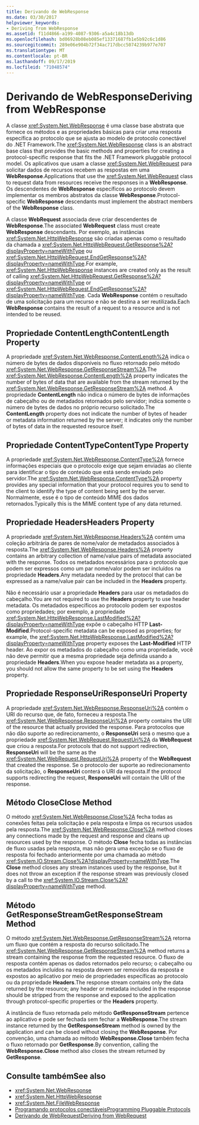 ```yaml
---
title: Derivando de WebResponse
ms.date: 03/30/2017
helpviewer_keywords:
- Deriving from WebResponse
ms.assetid: f11d4866-a199-4087-9306-a5a4c18b13db
ms.openlocfilehash: bd06928b08eb085ef13371687fb1e5b92c6c1d86
ms.sourcegitcommit: 289e06e904b72f34ac717dbcc5074239b977e707
ms.translationtype: MT
ms.contentlocale: pt-BR
ms.lasthandoff: 09/17/2019
ms.locfileid: "71048574"
---
```

# <a name="deriving-from-webresponse"></a><span data-ttu-id="3c0a1-102">Derivando de WebResponse</span><span class="sxs-lookup"><span data-stu-id="3c0a1-102">Deriving from WebResponse</span></span>
<span data-ttu-id="3c0a1-103">A classe <xref:System.Net.WebResponse> é uma classe base abstrata que fornece os métodos e as propriedades básicas para criar uma resposta específica ao protocolo que se ajusta ao modelo de protocolo conectável do .NET Framework.</span><span class="sxs-lookup"><span data-stu-id="3c0a1-103">The <xref:System.Net.WebResponse> class is an abstract base class that provides the basic methods and properties for creating a protocol-specific response that fits the .NET Framework pluggable protocol model.</span></span> <span data-ttu-id="3c0a1-104">Os aplicativos que usam a classe <xref:System.Net.WebRequest> para solicitar dados de recursos recebem as respostas em uma **WebResponse**.</span><span class="sxs-lookup"><span data-stu-id="3c0a1-104">Applications that use the <xref:System.Net.WebRequest> class to request data from resources receive the responses in a **WebResponse**.</span></span> <span data-ttu-id="3c0a1-105">Os descendentes de **WebResponse** específicos ao protocolo devem implementar os membros abstratos da classe **WebResponse**.</span><span class="sxs-lookup"><span data-stu-id="3c0a1-105">Protocol-specific **WebResponse** descendants must implement the abstract members of the **WebResponse** class.</span></span>  
  
 <span data-ttu-id="3c0a1-106">A classe **WebRequest** associada deve criar descendentes de **WebResponse**.</span><span class="sxs-lookup"><span data-stu-id="3c0a1-106">The associated **WebRequest** class must create **WebResponse** descendants.</span></span> <span data-ttu-id="3c0a1-107">Por exemplo, as instâncias <xref:System.Net.HttpWebResponse> são criadas apenas como o resultado da chamada a <xref:System.Net.HttpWebRequest.GetResponse%2A?displayProperty=nameWithType> ou <xref:System.Net.HttpWebRequest.EndGetResponse%2A?displayProperty=nameWithType>.</span><span class="sxs-lookup"><span data-stu-id="3c0a1-107">For example, <xref:System.Net.HttpWebResponse> instances are created only as the result of calling <xref:System.Net.HttpWebRequest.GetResponse%2A?displayProperty=nameWithType> or <xref:System.Net.HttpWebRequest.EndGetResponse%2A?displayProperty=nameWithType>.</span></span> <span data-ttu-id="3c0a1-108">Cada **WebResponse** contém o resultado de uma solicitação para um recurso e não se destina a ser reutilizada.</span><span class="sxs-lookup"><span data-stu-id="3c0a1-108">Each **WebResponse** contains the result of a request to a resource and is not intended to be reused.</span></span>  
  
## <a name="contentlength-property"></a><span data-ttu-id="3c0a1-109">Propriedade ContentLength</span><span class="sxs-lookup"><span data-stu-id="3c0a1-109">ContentLength Property</span></span>  
 <span data-ttu-id="3c0a1-110">A propriedade <xref:System.Net.WebResponse.ContentLength%2A> indica o número de bytes de dados disponíveis no fluxo retornado pelo método <xref:System.Net.WebResponse.GetResponseStream%2A>.</span><span class="sxs-lookup"><span data-stu-id="3c0a1-110">The <xref:System.Net.WebResponse.ContentLength%2A> property indicates the number of bytes of data that are available from the stream returned by the <xref:System.Net.WebResponse.GetResponseStream%2A> method.</span></span> <span data-ttu-id="3c0a1-111">A propriedade **ContentLength** não indica o número de bytes de informações de cabeçalho ou de metadados retornados pelo servidor; indica somente o número de bytes de dados no próprio recurso solicitado.</span><span class="sxs-lookup"><span data-stu-id="3c0a1-111">The **ContentLength** property does not indicate the number of bytes of header or metadata information returned by the server; it indicates only the number of bytes of data in the requested resource itself.</span></span>  
  
## <a name="contenttype-property"></a><span data-ttu-id="3c0a1-112">Propriedade ContentType</span><span class="sxs-lookup"><span data-stu-id="3c0a1-112">ContentType Property</span></span>  
 <span data-ttu-id="3c0a1-113">A propriedade <xref:System.Net.WebResponse.ContentType%2A> fornece informações especiais que o protocolo exige que sejam enviadas ao cliente para identificar o tipo de conteúdo que está sendo enviado pelo servidor.</span><span class="sxs-lookup"><span data-stu-id="3c0a1-113">The <xref:System.Net.WebResponse.ContentType%2A> property provides any special information that your protocol requires you to send to the client to identify the type of content being sent by the server.</span></span> <span data-ttu-id="3c0a1-114">Normalmente, esse é o tipo de conteúdo MIME dos dados retornados.</span><span class="sxs-lookup"><span data-stu-id="3c0a1-114">Typically this is the MIME content type of any data returned.</span></span>  
  
## <a name="headers-property"></a><span data-ttu-id="3c0a1-115">Propriedade Headers</span><span class="sxs-lookup"><span data-stu-id="3c0a1-115">Headers Property</span></span>  
 <span data-ttu-id="3c0a1-116">A propriedade <xref:System.Net.WebResponse.Headers%2A> contém uma coleção arbitrária de pares de nome/valor de metadados associados à resposta.</span><span class="sxs-lookup"><span data-stu-id="3c0a1-116">The <xref:System.Net.WebResponse.Headers%2A> property contains an arbitrary collection of name/value pairs of metadata associated with the response.</span></span> <span data-ttu-id="3c0a1-117">Todos os metadados necessários para o protocolo que podem ser expressos como um par nome/valor podem ser incluídos na propriedade **Headers**.</span><span class="sxs-lookup"><span data-stu-id="3c0a1-117">Any metadata needed by the protocol that can be expressed as a name/value pair can be included in the **Headers** property.</span></span>  
  
 <span data-ttu-id="3c0a1-118">Não é necessário usar a propriedade **Headers** para usar os metadados do cabeçalho.</span><span class="sxs-lookup"><span data-stu-id="3c0a1-118">You are not required to use the **Headers** property to use header metadata.</span></span> <span data-ttu-id="3c0a1-119">Os metadados específicos ao protocolo podem ser expostos como propriedades; por exemplo, a propriedade <xref:System.Net.HttpWebResponse.LastModified%2A?displayProperty=nameWithType> expõe o cabeçalho HTTP **Last-Modified**.</span><span class="sxs-lookup"><span data-stu-id="3c0a1-119">Protocol-specific metadata can be exposed as properties; for example, the <xref:System.Net.HttpWebResponse.LastModified%2A?displayProperty=nameWithType> property exposes the **Last-Modified** HTTP header.</span></span> <span data-ttu-id="3c0a1-120">Ao expor os metadados do cabeçalho como uma propriedade, você não deve permitir que a mesma propriedade seja definida usando a propriedade **Headers**.</span><span class="sxs-lookup"><span data-stu-id="3c0a1-120">When you expose header metadata as a property, you should not allow the same property to be set using the **Headers** property.</span></span>  
  
## <a name="responseuri-property"></a><span data-ttu-id="3c0a1-121">Propriedade ResponseUri</span><span class="sxs-lookup"><span data-stu-id="3c0a1-121">ResponseUri Property</span></span>  
 <span data-ttu-id="3c0a1-122">A propriedade <xref:System.Net.WebResponse.ResponseUri%2A> contém o URI do recurso que, de fato, forneceu a resposta.</span><span class="sxs-lookup"><span data-stu-id="3c0a1-122">The <xref:System.Net.WebResponse.ResponseUri%2A> property contains the URI of the resource that actually provided the response.</span></span> <span data-ttu-id="3c0a1-123">Para protocolos que não dão suporte ao redirecionamento, o **ResponseUri** será o mesmo que a propriedade <xref:System.Net.WebRequest.RequestUri%2A> da **WebRequest** que criou a resposta.</span><span class="sxs-lookup"><span data-stu-id="3c0a1-123">For protocols that do not support redirection, **ResponseUri** will be the same as the <xref:System.Net.WebRequest.RequestUri%2A> property of the **WebRequest** that created the response.</span></span> <span data-ttu-id="3c0a1-124">Se o protocolo der suporte ao redirecionamento da solicitação, o **ResponseUri** conterá o URI da resposta.</span><span class="sxs-lookup"><span data-stu-id="3c0a1-124">If the protocol supports redirecting the request, **ResponseUri** will contain the URI of the response.</span></span>  
  
## <a name="close-method"></a><span data-ttu-id="3c0a1-125">Método Close</span><span class="sxs-lookup"><span data-stu-id="3c0a1-125">Close Method</span></span>  
 <span data-ttu-id="3c0a1-126">O método <xref:System.Net.WebResponse.Close%2A> fecha todas as conexões feitas pela solicitação e pela resposta e limpa os recursos usados pela resposta.</span><span class="sxs-lookup"><span data-stu-id="3c0a1-126">The <xref:System.Net.WebResponse.Close%2A> method closes any connections made by the request and response and cleans up resources used by the response.</span></span> <span data-ttu-id="3c0a1-127">O método **Close** fecha todas as instâncias de fluxo usadas pela resposta, mas não gera uma exceção se o fluxo de resposta foi fechado anteriormente por uma chamada ao método <xref:System.IO.Stream.Close%2A?displayProperty=nameWithType>.</span><span class="sxs-lookup"><span data-stu-id="3c0a1-127">The **Close** method closes any stream instances used by the response, but it does not throw an exception if the response stream was previously closed by a call to the <xref:System.IO.Stream.Close%2A?displayProperty=nameWithType> method.</span></span>  
  
## <a name="getresponsestream-method"></a><span data-ttu-id="3c0a1-128">Método GetResponseStream</span><span class="sxs-lookup"><span data-stu-id="3c0a1-128">GetResponseStream Method</span></span>  
 <span data-ttu-id="3c0a1-129">O método <xref:System.Net.WebResponse.GetResponseStream%2A> retorna um fluxo que contém a resposta do recurso solicitado.</span><span class="sxs-lookup"><span data-stu-id="3c0a1-129">The <xref:System.Net.WebResponse.GetResponseStream%2A> method returns a stream containing the response from the requested resource.</span></span> <span data-ttu-id="3c0a1-130">O fluxo de resposta contém apenas os dados retornados pelo recurso; o cabeçalho ou os metadados incluídos na resposta devem ser removidos da resposta e expostos ao aplicativo por meio de propriedades específicas ao protocolo ou da propriedade **Headers**.</span><span class="sxs-lookup"><span data-stu-id="3c0a1-130">The response stream contains only the data returned by the resource; any header or metadata included in the response should be stripped from the response and exposed to the application through protocol-specific properties or the **Headers** property.</span></span>  
  
 <span data-ttu-id="3c0a1-131">A instância de fluxo retornada pelo método **GetResponseStream** pertence ao aplicativo e pode ser fechada sem fechar a **WebResponse**.</span><span class="sxs-lookup"><span data-stu-id="3c0a1-131">The stream instance returned by the **GetResponseStream** method is owned by the application and can be closed without closing the **WebResponse**.</span></span> <span data-ttu-id="3c0a1-132">Por convenção, uma chamada ao método **WebResponse.Close** também fecha o fluxo retornado por **GetResponse**.</span><span class="sxs-lookup"><span data-stu-id="3c0a1-132">By convention, calling the **WebResponse.Close** method also closes the stream returned by **GetResponse**.</span></span>  
  
## <a name="see-also"></a><span data-ttu-id="3c0a1-133">Consulte também</span><span class="sxs-lookup"><span data-stu-id="3c0a1-133">See also</span></span>

- <xref:System.Net.WebResponse>
- <xref:System.Net.HttpWebResponse>
- <xref:System.Net.FileWebResponse>
- [<span data-ttu-id="3c0a1-134">Programando protocolos conectáveis</span><span class="sxs-lookup"><span data-stu-id="3c0a1-134">Programming Pluggable Protocols</span></span>](programming-pluggable-protocols.md)
- [<span data-ttu-id="3c0a1-135">Derivando de WebRequest</span><span class="sxs-lookup"><span data-stu-id="3c0a1-135">Deriving from WebRequest</span></span>](deriving-from-webrequest.md)
